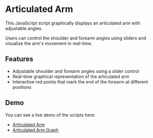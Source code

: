 # Articulated Arm

This JavaScript script graphically displays an articulated arm with adjustable angles. 

Users can control the shoulder and forearm angles using sliders and visualize the arm's movement in real-time.

## Features

- Adjustable shoulder and forearm angles using a slider control
- Real-time graphical representation of the articulated arm
- Interactive red points that mark the end of the forearm at different positions

## Demo

You can see a live demo of the scripts here: 
- [Articulated Arm](https://massimobottelli.it/articulated-arm.html)
- [Articulated Arm Graph](https://massimobottelli.it/articulated-arm-graph.html)


